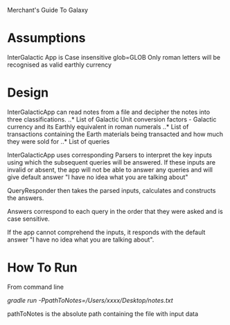 Merchant's Guide To Galaxy

# Assumptions

InterGalactic App is Case insensitive glob=GLOB
Only roman letters will be recognised as valid earthly currency

# Design

InterGalacticApp can read notes from a file and decipher the notes into three classifications.
..* List of Galactic Unit conversion factors - Galactic currency and its Earthly equivalent in roman numerals
..* List of transactions containing the Earth materials being transacted and how much they were sold for
..* List of queries

InterGalacticApp uses corresponding Parsers to interpret the key inputs using which the subsequent queries will be answered. If these inputs are invalid or absent, the app will not be able to answer any queries and will give default answer "I have no idea what you are talking about"

QueryResponder then takes the parsed inputs, calculates and constructs the answers. 

Answers correspond to each query in the order that they were asked and is case sensitive.

If the app cannot comprehend the inputs, it responds with the default answer "I have no idea what you are talking about".

# How To Run

From command line

*gradle run -PpathToNotes=/Users/xxxx/Desktop/notes.txt*

pathToNotes is the absolute path containing the file with input data


